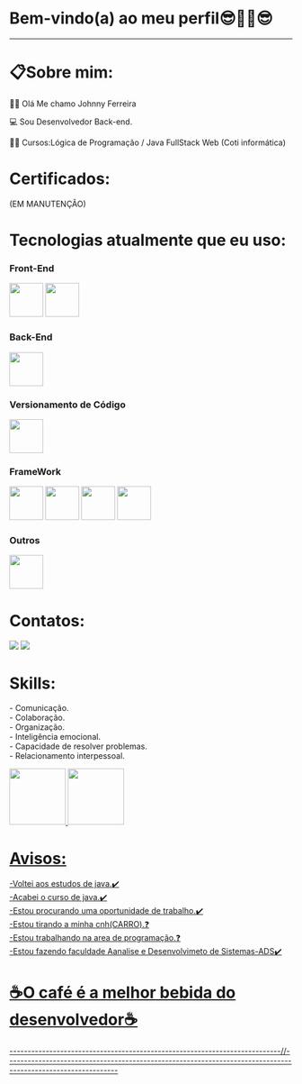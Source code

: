 

<strong><h1>Bem-vindo(a) ao meu perfil😎🤜🤛😎</h1></strong>
<hr>
<h1>📋Sobre mim:</h1>
 
👩‍💼 Olá Me chamo Johnny Ferreira

💻 Sou Desenvolvedor Back-end.

👨‍🎓 Cursos:Lógica de Programação / Java FullStack Web (Coti informática)

<h1>Certificados:</h1> (EM MANUTENÇÂO)

<div>
</div>

 <h1>Tecnologias atualmente que eu uso:</h1>
 
 <strong><h3>Front-End</h3></strong>
<div>
   <img src="https://cdn.jsdelivr.net/gh/devicons/devicon/icons/html5/html5-original-wordmark.svg" width="60"/>
   <img src="https://cdn.jsdelivr.net/gh/devicons/devicon/icons/css3/css3-original-wordmark.svg" width="60"/>    
</div>

<strong><h3>Back-End</h3></strong>
<div>
   <img src="https://cdn.jsdelivr.net/gh/devicons/devicon/icons/java/java-original-wordmark.svg" width="60"/>  
</div>

<strong><h3>Versionamento de Código</h3></strong>
<div>
 <img src="https://cdn.jsdelivr.net/gh/devicons/devicon/icons/git/git-original.svg" width="60"/>
</div>

<strong><h3>FrameWork</h3></strong>
<div>
   <img src="https://cdn.jsdelivr.net/gh/devicons/devicon/icons/spring/spring-original-wordmark.svg"width="60"/>
   <img src="https://cdn.jsdelivr.net/gh/devicons/devicon/icons/quarkus/quarkus-original-wordmark.svg"width="60"/>
   <img src="https://cdn.jsdelivr.net/gh/devicons/devicon/icons/react/react-original-wordmark.svg" width="60"/>
   <img src="https://cdn.jsdelivr.net/gh/devicons/devicon/icons/nodejs/nodejs-original-wordmark.svg" width="60"/>
</div>

<strong><h3>Outros</h3></strong>
<div>
 <img src="https://cdn.jsdelivr.net/gh/devicons/devicon/icons/jira/jira-original-wordmark.svg" width="60"/>
</div>

<strong><h1>Contatos:</h1></strong>
<div>
<a href="https://www.linkedin.com/in/johnnyferreiradev/" target="_blank">
 <img src="https://img.shields.io/badge/LinkedIn-0077B5?style=for-the-badge&logo=linkedin&logoColor=white"></a>

<a href="mailto:johnny.tyf2020@gmail.com" target="_blank">
 <img src="https://img.shields.io/badge/Gmail-D14836?style=for-the-badge&logo=gmail&logoColor=white"></a>
</div>

<h1>Skills:</h1>
<p>
 - Comunicação.
  <br>
 - Colaboração. 
  <br>
 - Organização.
  <br>
 - Inteligência emocional. 
  <br>
 - Capacidade de resolver problemas.
  <br>
 - Relacionamento interpessoal.
</p>

<div>
   <a href="https://github.com/FerreiraDev22">

   <img src="https://github-readme-stats.vercel.app/api?username=FerreiraDev22&show_icons=true&theme=dark&include_all_commits=true&count_private=true" height="100cm"  whidth= "135cm">

   <img src="https://github-readme-stats.vercel.app/api/top-langs/?username=FerreiraDev22&layout=compact&langs_count=6&theme=dark" height="100cm" whidth= "135cm">
</div>

<h1>Avisos:</h1>

  -Voltei aos estudos de java.✔️
  <br>
  -Acabei o curso de java.✔️
  <br>
  -Estou procurando uma oportunidade de trabalho.✔️
  <br>
  -Estou tirando a minha cnh(CARRO).❓
  <br>
  -Estou trabalhando na area de programação.❓
  <br>
  -Estou fazendo faculdade Aanalise e Desenvolvimeto de Sistemas-ADS✔️

  <h1>☕O café é a melhor bebida do desenvolvedor☕</h1> 

---------------------------------------------------------------------------//-------------------------------------------------------------------------------------------------------------
